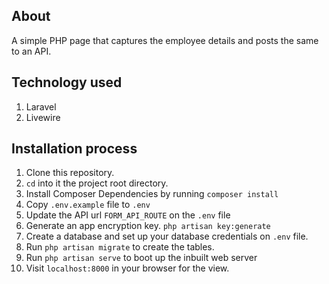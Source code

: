 ## About
A  simple PHP page that captures the employee details and posts the same to an API.

## Technology used
1. Laravel
2. Livewire 

## Installation process

1. Clone this repository.
2. `cd` into it the project root directory.
3. Install Composer Dependencies by running `composer install`
4. Copy `.env.example` file to `.env`
5. Update the API url `FORM_API_ROUTE` on the `.env` file 
6. Generate an app encryption key.  `php artisan key:generate`
7. Create a database and set up your database credentials on `.env` file. 
8. Run `php artisan migrate` to create the tables.
9. Run `php artisan serve` to boot up the inbuilt web server
10. Visit `localhost:8000` in your browser for the view.
